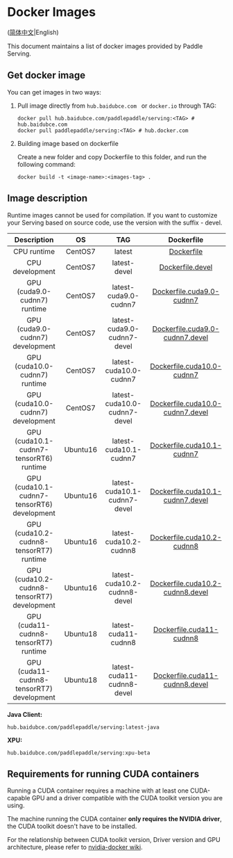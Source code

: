# Docker Images

([简体中文](DOCKER_IMAGES_CN.md)|English)

This document maintains a list of docker images provided by Paddle Serving.

## Get docker image

You can get images in two ways:

1. Pull image directly from `hub.baidubce.com ` or `docker.io` through TAG:

   ```shell
   docker pull hub.baidubce.com/paddlepaddle/serving:<TAG> # hub.baidubce.com
   docker pull paddlepaddle/serving:<TAG> # hub.docker.com
   ```

2. Building image based on dockerfile

   Create a new folder and copy Dockerfile to this folder, and run the following command:

   ```shell
   docker build -t <image-name>:<images-tag> .
   ```



## Image description

Runtime images cannot be used for compilation.
If you want to customize your Serving based on source code, use the version with the suffix - devel.

|                         Description                          |   OS    |             TAG              |                          Dockerfile                          |
| :----------------------------------------------------------: | :-----: | :--------------------------: | :----------------------------------------------------------: |
|                         CPU runtime                          | CentOS7 |            latest            |              [Dockerfile](../tools/Dockerfile)               |
|                       CPU development                        | CentOS7 |         latest-devel         |        [Dockerfile.devel](../tools/Dockerfile.devel)         |
|                 GPU (cuda9.0-cudnn7) runtime                 | CentOS7 |    latest-cuda9.0-cudnn7     | [Dockerfile.cuda9.0-cudnn7](../tools/Dockerfile.cuda9.0-cudnn7) |
|               GPU (cuda9.0-cudnn7) development               | CentOS7 | latest-cuda9.0-cudnn7-devel  | [Dockerfile.cuda9.0-cudnn7.devel](../tools/Dockerfile.cuda9.0-cudnn7.devel) |
|                GPU (cuda10.0-cudnn7) runtime                 | CentOS7 |    latest-cuda10.0-cudnn7    | [Dockerfile.cuda10.0-cudnn7](../tools/Dockerfile.cuda10.0-cudnn7) |
|              GPU (cuda10.0-cudnn7) development               | CentOS7 | latest-cuda10.0-cudnn7-devel | [Dockerfile.cuda10.0-cudnn7.devel](../tools/Dockerfile.cuda10.0-cudnn7.devel) |
|                GPU (cuda10.1-cudnn7-tensorRT6) runtime                 | Ubuntu16 |    latest-cuda10.1-cudnn7    | [Dockerfile.cuda10.1-cudnn7](../tools/Dockerfile.cuda10.1-cudnn7) |
|              GPU (cuda10.1-cudnn7-tensorRT6) development               | Ubuntu16 | latest-cuda10.1-cudnn7-devel | [Dockerfile.cuda10.1-cudnn7.devel](../tools/Dockerfile.cuda10.1-cudnn7.devel) |
|                GPU (cuda10.2-cudnn8-tensorRT7) runtime                 | Ubuntu16|    latest-cuda10.2-cudnn8   | [Dockerfile.cuda10.2-cudnn8](../tools/Dockerfile.cuda10.2-cudnn8) |
|              GPU (cuda10.2-cudnn8-tensorRT7) development               | Ubuntu16 | latest-cuda10.2-cudnn8-devel | [Dockerfile.cuda10.2-cudnn8.devel](../tools/Dockerfile.cuda10.2-cudnn8.devel) |
|                GPU (cuda11-cudnn8-tensorRT7) runtime                 | Ubuntu18|    latest-cuda11-cudnn8   | [Dockerfile.cuda11-cudnn8](../tools/Dockerfile.cuda11-cudnn8) |
|              GPU (cuda11-cudnn8-tensorRT7) development               | Ubuntu18 | latest-cuda11-cudnn8-devel | [Dockerfile.cuda11-cudnn8.devel](../tools/Dockerfile.cuda11-cudnn8.devel) |

**Java Client:**
```
hub.baidubce.com/paddlepaddle/serving:latest-java
```

**XPU:**
```
hub.baidubce.com/paddlepaddle/serving:xpu-beta
```

## Requirements for running CUDA containers

Running a CUDA container requires a machine with at least one CUDA-capable GPU and a driver compatible with the CUDA toolkit version you are using. 

The machine running the CUDA container **only requires the NVIDIA driver**, the CUDA toolkit doesn't have to be installed.

For the relationship between CUDA toolkit version, Driver version and GPU architecture, please refer to [nvidia-docker wiki](https://github.com/NVIDIA/nvidia-docker/wiki/CUDA).
